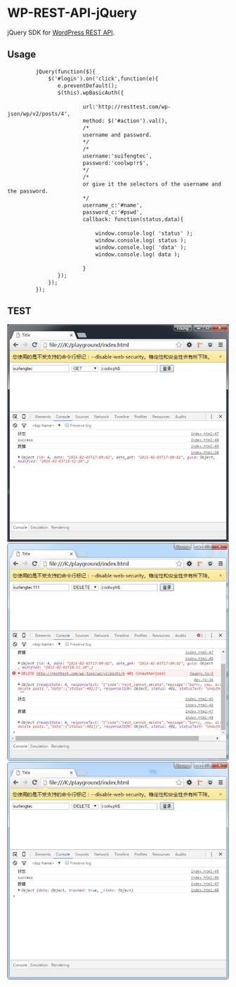 # WP-REST-API-jQuery

jQuery SDK for [WordPress REST API](https://github.com/WP-API/WP-API).


## Usage
```javascrript
         jQuery(function($){
             $('#login').on('click',function(e){
                e.preventDefault();
                $(this).wpBasicAuth({

                        url:'http://resttest.com/wp-json/wp/v2/posts/4',
                        method: $('#action').val(),
                        /*
                        username and password.
                        */
                        /*               
                        username:'suifengtec',
                        password:'coolwp!r$',
                        */
                        /*
                        or give it the selectors of the username and the password.
                        */
                        username_c:'#name',
                        password_c:'#pswd',
                        callback: function(status,data){

                            window.console.log( 'status' );
                            window.console.log( status );
                            window.console.log( 'data' );
                            window.console.log( data );

                        }
                });
             });
         });

```

## TEST

![ GET ](https://raw.githubusercontent.com/CoolWP/WP-REST-API-jQuery/master/screenshot-1.jpg)
![ a wrong user DELETE a post ](https://raw.githubusercontent.com/CoolWP/WP-REST-API-jQuery/master/screenshot-2.jpg)
![ a right user DELETE a post ](https://raw.githubusercontent.com/CoolWP/WP-REST-API-jQuery/master/screenshot-3.jpg)
